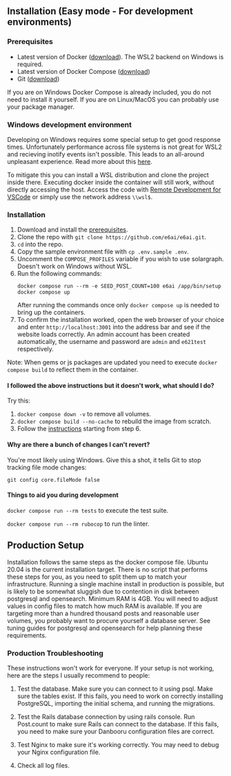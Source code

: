 ## Installation (Easy mode - For development environments)

### Prerequisites

 * Latest version of Docker ([download](https://docs.docker.com/get-docker)). The WSL2 backend on Windows is required.
 * Latest version of Docker Compose ([download](https://docs.docker.com/compose/install))
 * Git ([download](https://git-scm.com/downloads))
 
 If you are on Windows Docker Compose is already included, you do not need to install it yourself.
 If you are on Linux/MacOS you can probably use your package manager.

### Windows development environment

Developing on Windows requires some special setup to get good response times. Unfortunately performance across file systems is not great for WSL2 and recieving inotify events isn't possible. This leads to an all-around unpleasant experience. Read more about this [here](https://docs.docker.com/desktop/windows/wsl/#best-practices).

To mitigate this you can install a WSL distribution and clone the project inside there. Executing docker inside the container will still work, without directly accessing the host. Access the code with [Remote Development for VSCode](https://marketplace.visualstudio.com/items?itemName=ms-vscode-remote.vscode-remote-extensionpack) or simply use the network address `\\wsl$`.

### Installation

1. Download and install the [prerequisites](#prerequisites).
1. Clone the repo with `git clone https://github.com/e6ai/e6ai.git`.
1. `cd` into the repo.
1. Copy the sample environment file with `cp .env.sample .env`.
1. Uncomment the `COMPOSE_PROFILES` variable if you wish to use solargraph. Doesn't work on Windows without WSL.
1. Run the following commands:
    ```
    docker compose run --rm -e SEED_POST_COUNT=100 e6ai /app/bin/setup
    docker compose up
    ```
    After running the commands once only `docker compose up` is needed to bring up the containers.
1. To confirm the installation worked, open the web browser of your choice and enter `http://localhost:3001` into the address bar and see if the website loads correctly. An admin account has been created automatically, the username and password are `admin` and `e621test` respectively.

Note: When gems or js packages are updated you need to execute `docker compose build` to reflect them in the container.

#### <a id="docker-troubleshooting"></a>I followed the above instructions but it doesn't work, what should I do?

Try this:

1. `docker compose down -v` to remove all volumes.
1. `docker compose build --no-cache` to rebuild the image from scratch.
1. Follow the [instructions](#installation) starting from step 6.

#### <a id="windows-executable-bit"></a>Why are there a bunch of changes I can't revert?

You're most likely using Windows. Give this a shot, it tells Git to stop tracking file mode changes:

`git config core.fileMode false`

#### <a id="development-tools"></a>Things to aid you during development

`docker compose run --rm tests` to execute the test suite.

`docker compose run --rm rubocop` to run the linter.

## Production Setup

Installation follows the same steps as the docker compose file. Ubuntu 20.04 is the current installation target.
There is no script that performs these steps for you, as you need to split them up to match your infrastructure.
Running a single machine install in production is possible, but is likely to be somewhat sluggish due to contention in disk between postgresql and opensearch.
Minimum RAM is 4GB. You will need to adjust values in config files to match how much RAM is available.
If you are targeting more than a hundred thousand posts and reasonable user volumes, you probably want to procure yourself a database server. See tuning guides for postgresql and opensearch for help planning these requirements.

### Production Troubleshooting

These instructions won't work for everyone. If your setup is not
working, here are the steps I usually recommend to people:

1) Test the database. Make sure you can connect to it using psql. Make
sure the tables exist. If this fails, you need to work on correctly
installing PostgreSQL, importing the initial schema, and running the
migrations.

2) Test the Rails database connection by using rails console. Run
Post.count to make sure Rails can connect to the database. If this
fails, you need to make sure your Danbooru configuration files are
correct.

3) Test Nginx to make sure it's working correctly.  You may need to
debug your Nginx configuration file.

4) Check all log files.
